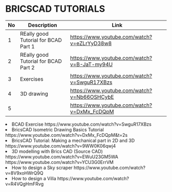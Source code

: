 # BRICSCAD TUTORIALS
|No| Description| Link |
|--|------------|------|
|1| REally good Tutorial for BCAD  Part 1 | https://www.youtube.com/watch?v=eZLrYyD38w8|
|2| REally good Tutorial for BCAD  Part 2 | https://www.youtube.com/watch?v=B-JaT-my94U |
|3| Exercises | https://www.youtube.com/watch?v=SwguR17XBzs |
|4| 3D drawing | https://www.youtube.com/watch?v=Nb66OSHCybE |
|5|  | https://www.youtube.com/watch?v=DxMx_FcDQpM|

<LI> BCAD Exercise
https://www.youtube.com/watch?v=SwguR17XBzs

<LI> BricsCAD Isometric Drawing Basics Tutorial
https://www.youtube.com/watch?v=DxMx_FcDQpM&t=2s

<LI> BricsCAD Tutorial: Making a mechanical part in 2D and 3D
https://www.youtube.com/watch?v=9WW0K06qwj4

<LI> 3D modelling with Brics CAD (Source CAD)
https://www.youtube.com/watch?v=EWuU23GM5WA
https://www.youtube.com/watch?v=YCU3G0ErrVM

<LI> How to design a Sky scraper
https://www.youtube.com/watch?v=8V9xoHWrQ9Q

<LI> How to design a Villa
https://www.youtube.com/watch?v=R4VQgHmFRvg
</OL>
